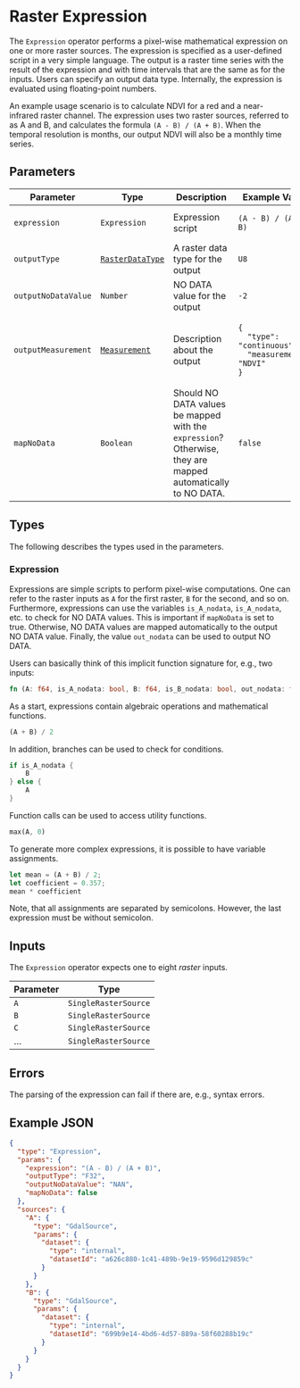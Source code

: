 # Raster Expression

The `Expression` operator performs a pixel-wise mathematical expression on one or more raster sources.
The expression is specified as a user-defined script in a very simple language.
The output is a raster time series with the result of the expression and with time intervals that are the same as for the inputs.
Users can specify an output data type.
Internally, the expression is evaluated using floating-point numbers.

An example usage scenario is to calculate NDVI for a red and a near-infrared raster channel.
The expression uses two raster sources, referred to as A and B, and calculates the formula `(A - B) / (A + B)`.
When the temporal resolution is months, our output NDVI will also be a monthly time series.

## Parameters

| Parameter           | Type                                             | Description                                                                                                 | Example Value                                                                                            |
| ------------------- | ------------------------------------------------ | ----------------------------------------------------------------------------------------------------------- | -------------------------------------------------------------------------------------------------------- |
| `expression`        | `Expression`                                     | Expression script                                                                                           | <pre><code>(A - B) / (A + B)</code></pre>                                                                |
| `outputType`        | [`RasterDataType`](/datatypes/rasterdatatype.md) | A raster data type for the output                                                                           | <pre><code>U8</code></pre>                                                                               |
| `outputNoDataValue` | `Number`                                         | NO DATA value for the output                                                                                | <pre><code>-2</code></pre>                                                                               |
| `outputMeasurement` | [`Measurement`](/datatypes/measurement.md)       | Description about the output                                                                                | <pre><code>{<br>&nbsp;&nbsp;"type": "continuous",<br>&nbsp;&nbsp;"measurement": "NDVI"<br>}</code></pre> |
| `mapNoData`         | `Boolean`                                        | Should NO DATA values be mapped with the `expression`? Otherwise, they are mapped automatically to NO DATA. | <pre><code>false</code></pre>                                                                            |

## Types

The following describes the types used in the parameters.

### Expression

Expressions are simple scripts to perform pixel-wise computations.
One can refer to the raster inputs as `A` for the first raster, `B` for the second, and so on.
Furthermore, expressions can use the variables `is_A_nodata`, `is_A_nodata`, etc. to check for NO DATA values.
This is important if `mapNoData` is set to true.
Otherwise, NO DATA values are mapped automatically to the output NO DATA value.
Finally, the value `out_nodata` can be used to output NO DATA.

Users can basically think of this implicit function signature for, e.g., two inputs:

```Rust
fn (A: f64, is_A_nodata: bool, B: f64, is_B_nodata: bool, out_nodata: f64) -> f64
```

As a start, expressions contain algebraic operations and mathematical functions.

```Rust
(A + B) / 2
```

In addition, branches can be used to check for conditions.

```Rust
if is_A_nodata {
    B
} else {
    A
}
```

Function calls can be used to access utility functions.

```Rust
max(A, 0)
```

To generate more complex expressions, it is possible to have variable assignments.

```Rust
let mean = (A + B) / 2;
let coefficient = 0.357;
mean * coefficient
```

Note, that all assignments are separated by semicolons.
However, the last expression must be without semicolon.

## Inputs

The `Expression` operator expects one to eight _raster_ inputs.

| Parameter | Type                 |
| --------- | -------------------- |
| `A`       | `SingleRasterSource` |
| `B`       | `SingleRasterSource` |
| `C`       | `SingleRasterSource` |
| …         | `SingleRasterSource` |

## Errors

The parsing of the expression can fail if there are, e.g., syntax errors.

## Example JSON

```json
{
  "type": "Expression",
  "params": {
    "expression": "(A - B) / (A + B)",
    "outputType": "F32",
    "outputNoDataValue": "NAN",
    "mapNoData": false
  },
  "sources": {
    "A": {
      "type": "GdalSource",
      "params": {
        "dataset": {
          "type": "internal",
          "datasetId": "a626c880-1c41-489b-9e19-9596d129859c"
        }
      }
    },
    "B": {
      "type": "GdalSource",
      "params": {
        "dataset": {
          "type": "internal",
          "datasetId": "699b9e14-4bd6-4d57-889a-58f60288b19c"
        }
      }
    }
  }
}
```
